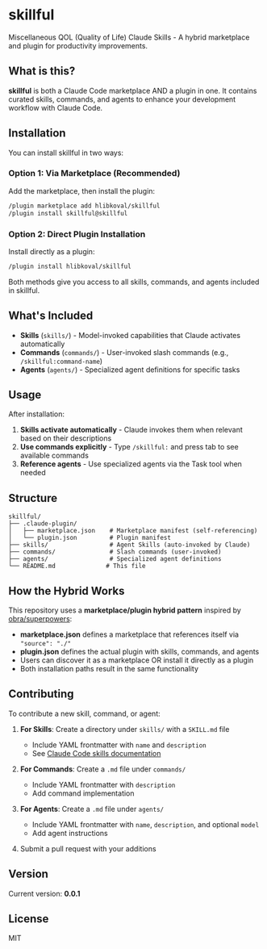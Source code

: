 # skillful

Miscellaneous QOL (Quality of Life) Claude Skills - A hybrid marketplace and plugin for productivity improvements.

## What is this?

**skillful** is both a Claude Code marketplace AND a plugin in one. It contains curated skills, commands, and agents to enhance your development workflow with Claude Code.

## Installation

You can install skillful in two ways:

### Option 1: Via Marketplace (Recommended)

Add the marketplace, then install the plugin:

```bash
/plugin marketplace add hlibkoval/skillful
/plugin install skillful@skillful
```

### Option 2: Direct Plugin Installation

Install directly as a plugin:

```bash
/plugin install hlibkoval/skillful
```

Both methods give you access to all skills, commands, and agents included in skillful.

## What's Included

- **Skills** (`skills/`) - Model-invoked capabilities that Claude activates automatically
- **Commands** (`commands/`) - User-invoked slash commands (e.g., `/skillful:command-name`)
- **Agents** (`agents/`) - Specialized agent definitions for specific tasks

## Usage

After installation:

1. **Skills activate automatically** - Claude invokes them when relevant based on their descriptions
2. **Use commands explicitly** - Type `/skillful:` and press tab to see available commands
3. **Reference agents** - Use specialized agents via the Task tool when needed

## Structure

```
skillful/
├── .claude-plugin/
│   ├── marketplace.json    # Marketplace manifest (self-referencing)
│   └── plugin.json         # Plugin manifest
├── skills/                 # Agent Skills (auto-invoked by Claude)
├── commands/               # Slash commands (user-invoked)
├── agents/                 # Specialized agent definitions
└── README.md              # This file
```

## How the Hybrid Works

This repository uses a **marketplace/plugin hybrid pattern** inspired by [obra/superpowers](https://github.com/obra/superpowers):

- **marketplace.json** defines a marketplace that references itself via `"source": "./"`
- **plugin.json** defines the actual plugin with skills, commands, and agents
- Users can discover it as a marketplace OR install it directly as a plugin
- Both installation paths result in the same functionality

## Contributing

To contribute a new skill, command, or agent:

1. **For Skills**: Create a directory under `skills/` with a `SKILL.md` file
   - Include YAML frontmatter with `name` and `description`
   - See [Claude Code skills documentation](https://docs.claude.com/en/docs/claude-code/skills.md)

2. **For Commands**: Create a `.md` file under `commands/`
   - Include YAML frontmatter with `description`
   - Add command implementation

3. **For Agents**: Create a `.md` file under `agents/`
   - Include YAML frontmatter with `name`, `description`, and optional `model`
   - Add agent instructions

4. Submit a pull request with your additions

## Version

Current version: **0.0.1**

## License

MIT
